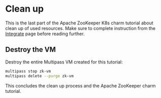 # Clean up

This is the last part of the Apache ZooKeeper K8s charm tutorial about clean up of used resources. Make sure to complete instruction from the [Integrate](integrate) page before reading further.

## Destroy the VM

Destroy the entire Multipass VM created for this tutorial:

```bash
multipass stop zk-vm
multipass delete --purge zk-vm
```

This concludes the clean up process and the Apache ZooKeeper charm tutorial.
